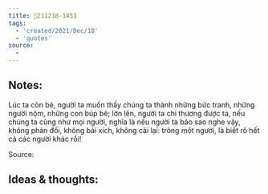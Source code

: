```yaml
---
title: 💬211218-1453
tags:
  - 'created/2021/Dec/18'
  - 'quotes'
source:
  - 
---
```


## Notes:
Lúc ta còn bé, người ta muốn thấy chúng ta thành những bức tranh, những người nộm, những con búp bê; lớn lên, người ta chỉ thương được ta, nếu chúng ta cũng như mọi người, nghĩa là nếu người ta bảo sao nghe vậy, không phản đối, không bài xích, không cãi lại: trông một người, là biết rõ hết cả các người khác rồi!

Source: 

## Ideas & thoughts:
